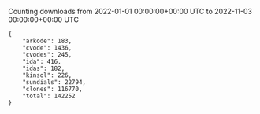 
Counting downloads from 2022-01-01 00:00:00+00:00 UTC to 2022-11-03 00:00:00+00:00 UTC

```
{
    "arkode": 183,
    "cvode": 1436,
    "cvodes": 245,
    "ida": 416,
    "idas": 182,
    "kinsol": 226,
    "sundials": 22794,
    "clones": 116770,
    "total": 142252
}
```
